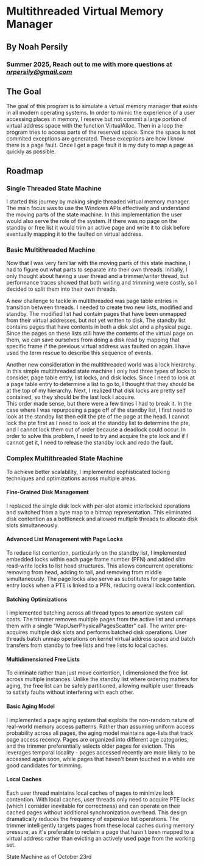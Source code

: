 # Multithreaded Virtual Memory Manager

## By Noah Persily
### Summer 2025, Reach out to me with more questions at *nrpersily@gmail.com*



## The Goal



The goal of this program is to simulate a virtual memory manager that exists in all modern operating systems. 
In order to mimic the experience of a user accessing places in memory, I reserve but not commit a large portion of virtual address space with the function VirtualAlloc.
Then in a loop the program tries to access parts of the reserved space. Since the space is not commited exceptions are generated. These exceptions are how I know there is a page fault. Once I get a page fault it is my duty to map a page as quickly as possible. 


## Roadmap

### Single Threaded State Machine

I started this journey by making single threaded virtual memory manager. The main focus was to use the Windows APIs effectively and understand the moving parts of the state machine. In this implementation the user would also serve the role of the system. If there was no page on the standby or free list it would trim an active page and write it to disk before eventually mapping it to the faulted on virtual address.

### Basic Multithreaded Machine 

Now that I was very familiar with the moving parts of this state machine, I had to figure out what parts to separate into their own threads.
Initially, I only thought about having a user thread and a trimmer/writer thread, but performance traces showed that both writing and trimming were costly, so I decided to split them into their own threads.

A new challenge to tackle in multithreaded was page table entries in transition between threads. I needed to create two new lists, modified and standby. The modified list had contain pages that have been unmapped from their virtual addresses, but not yet written to disk. The standby list contains pages that have contents in both a disk slot and a physical page.
Since the pages on these lists still have the contents of the virtual page on them, we can save ourselves from doing a disk read by mapping that specific frame if the previous virtual address was faulted on again. I have used the term rescue to describe this sequence of events. 

Another new consideration in the multithreaded world was a lock hierarchy. In this simple multithreaded state machine I only had three types of locks to consider, page table entry, list locks, and disk locks. 
Since I need to look at a page table entry to determine a list to go to, I thought that they should be at the top of my hierarchy. 
Next, I realized that disk locks are pretty self contained, so they should be the last lock I acquire.  
This order made sense, but there were a few times I had to break it. In the case where I was repurposing a page off of the standby list, I first need to look at the standby list then edit the pte of the page at the head.
I cannot lock the pte first as I need to look at the standby list to determine the pte, and I cannot lock them out of order because a deadlock could occur. In order to solve this problem, I need to try and acquire the pte lock and if I cannot get it, I need to release the standby lock and redo the fault. 

[//]: # (---)

[//]: # ()
[//]: # (![diagram 1]&#40;images/figure1vector.svg&#41;)

[//]: # (---)

### Complex Multithreaded State Machine

To achieve better scalability, I implemented sophisticated locking techniques and optimizations across multiple areas.

#### Fine-Grained Disk Management
I replaced the single disk lock with per-slot atomic interlocked operations and switched from a byte map to a bitmap representation. This eliminated disk contention as a bottleneck and allowed multiple threads to allocate disk slots simultaneously.

#### Advanced List Management with Page Locks
To reduce list contention, particularly on the standby list, I implemented embedded locks within each page frame number (PFN) and added slim read-write locks to list head structures. This allows concurrent operations: removing from head, adding to tail, and removing from middle simultaneously. The page locks also serve as substitutes for page table entry locks when a PTE is linked to a PFN, reducing overall lock contention.

#### Batching Optimizations
I implemented batching across all thread types to amortize system call costs. The trimmer removes multiple pages from the active list and unmaps them with a single "MapUserPhysicalPagesScatter" call. The writer pre-acquires multiple disk slots and performs batched disk operations. User threads batch unmap operations on kernel virtual address space and batch transfers from standby to free lists and free lists to local caches. 

#### Multidimensioned Free Lists
To eliminate rather than just move contention, I dimensioned the free list across multiple instances. Unlike the standby list where ordering matters for aging, the free list can be safely partitioned, allowing multiple user threads to satisfy faults without interfering with each other.

#### Basic Aging Model
I implemented a page aging system that exploits the non-random nature of real-world memory access patterns. Rather than assuming uniform access probability across all pages, the aging model maintains age-lists that track page access recency. Pages are organized into different age categories, and the trimmer preferentially selects older pages for eviction. This leverages temporal locality - pages accessed recently are more likely to be accessed again soon, while pages that haven't been touched in a while are good candidates for trimming.

#### Local Caches
Each user thread maintains local caches of pages to minimize lock contention. With local caches, user threads only need to acquire PTE locks (which I consider inevitable for correctness) and can operate on their cached pages without additional synchronization overhead. This design dramatically reduces the frequency of expensive list operations. The trimmer intelligently targets pages from these local caches during memory pressure, as it's preferable to reclaim a page that hasn't been mapped to a virtual address rather than evicting an actively used page from the working set.

[//]: # (![legend]&#40;images/legend.svg&#41;)

[//]: # ()
[//]: # ()
[//]: # ()
[//]: # (<br />)

[//]: # (<br />)

[//]: # (<br />)

[//]: # (<br />)

[//]: # ()
[//]: # ()
[//]: # (![diagram 2]&#40;images/figure2vector.svg&#41;)

State Machine as of October 23rd




